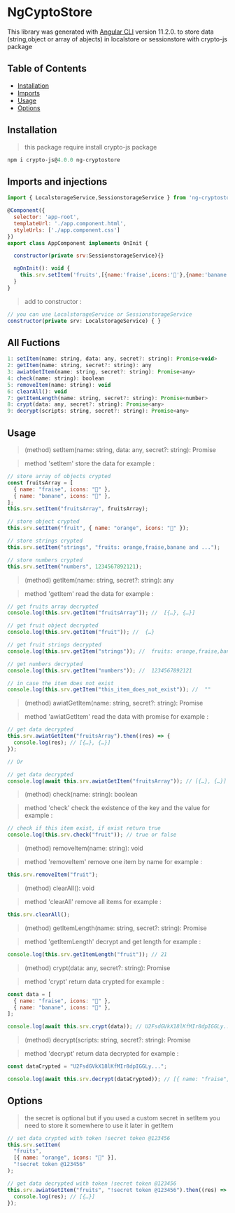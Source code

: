 # NgCyptoStore

This library was generated with [Angular CLI](https://github.com/angular/angular-cli) version 11.2.0.
to store data (string,object or array of abjects) in localstore or sessionstore with crypto-js package

## Table of Contents

- [Installation](#Installation)
- [Imports](#Imports)
- [Usage](#Usage)
- [Options](#Options)

## Installation

> this package require install crypto-js package

```js
npm i crypto-js@4.0.0 ng-cryptostore
```

## Imports and injections

```js
import { LocalstorageService,SessionstorageService } from 'ng-cryptostore';

@Component({
  selector: 'app-root',
  templateUrl: './app.component.html',
  styleUrls: ['./app.component.css']
})
export class AppComponent implements OnInit {

  constructor(private srv:SessionstorageService){}

  ngOnInit(): void {
    this.srv.setItem('fruits',[{name:'fraise',icons:'🍓'},{name:'banane',icons:'🍌'}])
  }
}
```

> add to constructor :

```js
// you can use LocalstorageService or SessionstorageService
constructor(private srv: LocalstorageService) { }

```

## All Fuctions

```js
1: setItem(name: string, data: any, secret?: string): Promise<void>
2: getItem(name: string, secret?: string): any
3: awiatGetItem(name: string, secret?: string): Promise<any>
4: check(name: string): boolean
5: removeItem(name: string): void
6: clearAll(): void
7: getItemLength(name: string, secret?: string): Promise<number>
8: crypt(data: any, secret?: string): Promise<any>
9: decrypt(scripts: string, secret?: string): Promise<any>
```

## Usage

> (method) setItem(name: string, data: any, secret?: string): Promise<void>

> method 'setItem' store the data
> for example :

```js
// store array of objects crypted
const fruitsArray = [
  { name: "fraise", icons: "🍓" },
  { name: "banane", icons: "🍌" },
];
this.srv.setItem("fruitsArray", fruitsArray);

// store object crypted
this.srv.setItem("fruit", { name: "orange", icons: "🍊" });

// store strings crypted
this.srv.setItem("strings", "fruits: orange,fraise,banane and ...");

// store numbers crypted
this.srv.setItem("numbers", 1234567892121);
```

> (method) getItem(name: string, secret?: string): any

> method 'getItem' read the data
> for example :

```js
// get fruits array decrypted
console.log(this.srv.getItem("fruitsArray")); //  [{…}, {…}]

// get fruit object decrypted
console.log(this.srv.getItem("fruit")); //  {…}

// get fruit strings decrypted
console.log(this.srv.getItem("strings")); //  fruits: orange,fraise,banane and ...

// get numbers decrypted
console.log(this.srv.getItem("numbers")); //  1234567892121

// in case the item does not exist
console.log(this.srv.getItem("this_item_does_not_exist")); //  ""
```

> (method) awiatGetItem(name: string, secret?: string): Promise<any>

> method 'awiatGetItem' read the data with promise
> for example :

```js
// get data decrypted
this.srv.awiatGetItem("fruitsArray").then((res) => {
  console.log(res); // [{…}, {…}]
});

// Or

// get data decrypted
console.log(await this.srv.awiatGetItem("fruitsArray")); // [{…}, {…}]
```

> (method) check(name: string): boolean

> method 'check' check the existence of the key and the value
> for example :

```js
// check if this item exist, if exist return true
console.log(this.srv.check("fruit")); // true or false
```

> (method) removeItem(name: string): void

> method 'removeItem' remove one item by name
> for example :

```js
this.srv.removeItem("fruit");
```

> (method) clearAll(): void

> method 'clearAll' remove all items
> for example :

```js
this.srv.clearAll();
```

> (method) getItemLength(name: string, secret?: string): Promise<number>

> method 'getItemLength' decrypt and get length
> for example :

```js
console.log(this.srv.getItemLength("fruit")); // 21
```

> (method) crypt(data: any, secret?: string): Promise<any>

> method 'crypt' return data crypted
> for example :

```js
const data = [
  { name: "fraise", icons: "🍓" },
  { name: "banane", icons: "🍌" },
];

console.log(await this.srv.crypt(data)); // U2FsdGVkX18lKfMIr8dpIGGLy...
```

> (method) decrypt(scripts: string, secret?: string): Promise<any>

> method 'decrypt' return data decrypted
> for example :

```js
const dataCrypted = "U2FsdGVkX18lKfMIr8dpIGGLy...";

console.log(await this.srv.decrypt(dataCrypted)); // [{ name: "fraise", icons: "🍓" },{ name: "banane", icons: "🍌"}]
```

## Options

> the secret is optional but if you used a custom secret in setItem you need to store it somewhere to use it later in getItem

```js
// set data crypted with token !secret token @123456
this.srv.setItem(
  "fruits",
  [{ name: "orange", icons: "🍊" }],
  "!secret token @123456"
);

// get data decrypted with token !secret token @123456
this.srv.awiatGetItem("fruits", "!secret token @123456").then((res) => {
  console.log(res); // [{…}]
});
```
